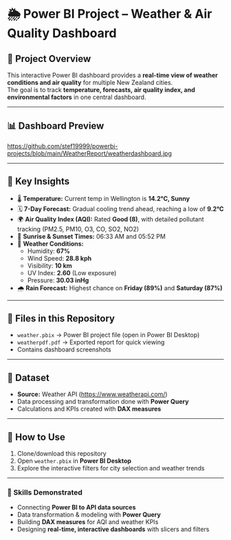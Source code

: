 # 🌦️ Power BI Project – Weather & Air Quality Dashboard

## 📌 Project Overview
This interactive Power BI dashboard provides a **real-time view of weather conditions and air quality** for multiple New Zealand cities.  
The goal is to track **temperature, forecasts, air quality index, and environmental factors** in one central dashboard.

---

## 📊 Dashboard Preview
https://github.com/stef19999/powerbi-projects/blob/main/WeatherReport/weatherdashboard.jpg

---

## 🔑 Key Insights
- 🌡️ **Temperature:** Current temp in Wellington is **14.2°C, Sunny**  
- 🗓️ **7-Day Forecast:** Gradual cooling trend ahead, reaching a low of **9.2°C**  
- 🌍 **Air Quality Index (AQI):** Rated **Good (8)**, with detailed pollutant tracking (PM2.5, PM10, O3, CO, SO2, NO2)  
- 🌅 **Sunrise & Sunset Times:** 06:33 AM and 05:52 PM  
- 💨 **Weather Conditions:**  
  - Humidity: **67%**  
  - Wind Speed: **28.8 kph**  
  - Visibility: **10 km**  
  - UV Index: **2.60** (Low exposure)  
  - Pressure: **30.03 inHg**  
- 🌧️ **Rain Forecast:** Highest chance on **Friday (89%)** and **Saturday (87%)**  

---

## 📂 Files in this Repository
- `weather.pbix` → Power BI project file (open in Power BI Desktop)  
- `weatherpdf.pdf` → Exported report for quick viewing  
-  Contains dashboard screenshots  

---

## 📁 Dataset
- **Source:** Weather API (https://www.weatherapi.com/)
- Data processing and transformation done with **Power Query**  
- Calculations and KPIs created with **DAX measures**  

---

## 🚀 How to Use
1. Clone/download this repository  
2. Open `weather.pbix` in **Power BI Desktop**  
3. Explore the interactive filters for city selection and weather trends  

---

### 📝 Skills Demonstrated
- Connecting **Power BI to API data sources**  
- Data transformation & modeling with **Power Query**  
- Building **DAX measures** for AQI and weather KPIs  
- Designing **real-time, interactive dashboards** with slicers and filters  

